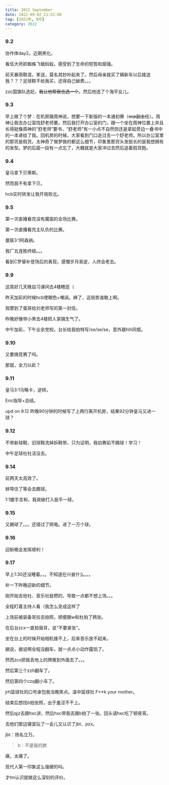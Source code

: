 ```yaml
---
title: 2022 September
date: 2022-09-02 21:52:00
tag: [2022年, 9月]
category: 2022
---
```


### 9.2

协作体day2。近期黑化。

看伍大师抓蜘蛛飞蛾蚂蚁。感受到了生命的短暂和倔强。

前天暴雨鞋湿，爹送，莫名其妙吵起来了。然后母亲就买了辆新车以后接送我？？？足球鞋不给我买，还得自己破费。。。

zzc国旗队选妃，~~我让他帮我也选一个~~。然后他选了个海平女儿。

### 9.3

早上做了个梦：在机房跟周神说，想要一下新版的一本通初赛（~~scp副主任~~）。周神让我去办公室找舒老师要。然后我打开办公室的门，跟一个坐在周神位置上并且长得挺像周神的“舒老师”要书，“舒老师”有一小点不自然但还是拿起旁边一叠书中的一本递给了我。回机房的时候，大家看到门口走过去一个舒老师。所以办公室里的那货是假货。太神奇了做梦做的都这么细节，印象里那货头发挺长的是我想拥有的发型。梦的后面一段有一点忘了，大概就是大家冲过去然后追着假货跑。

### 9.4

皇马拿下贝蒂斯。

然而我不有拿下贝。

hcb实时转发让我开局败北。

### 9.5

第一次直播看完没有魔笛的全场比赛。

第一次直播看完主队负的比赛。

曼联3:1阿森纳。

我厂五连胜终结。。。

看到C罗替补登场后的表现，感慨岁月易逝，人终会老去。

### 9.9

这周好几天晚自习课间去4楼瞎逛（

昨天加彩的时候hcb使眼色+嘲讽。麻了，这局势谁敢上啊。

观摩到了蛋哥给刘老师写的第一封信。

昨晚好像带小黑去4楼把人家搞生气了。

中午加彩，下午业余党校。台长给我拍特写/se/se/se，意外跟hlh同框。

### 9.10

又要搞竞赛了吗。

那就，全力以赴？

### 9.11

皇马3:1马略卡，逆转。

Eric指导+总结。

upd on 9.12 昨晚90分钟的时候写了上两行离开机房，结果92分钟皇马又进一球？

### 9.12

不带新球鞋，旧球鞋洗掉拆鞋带，只为证明，我初赛前不踢球！学习！

中午足球社社活没去。

### 9.14

前两天太高效了。

蚌埠住了等会去踢球。

1:1握手言和，我突破打入扳平一球。

### 9.15

又踢球了。。。还错过了网电。进了一万个球。

### 9.16

迎新晚会发挥顺利！

### 9.17

早上1:30还没睡着。。。不知道在兴奋什么。。。

补一下昨晚迎新的细节。

刚开始吉他社、音乐社挺燃的，导致一点都不想上场。。。

全程盯着主持人看（我怎么变成这样了

上场前被装备哥拉去拍照，顺便跟w和杜拍了两张。

在后台zcx一直拍我背，说“不要紧张”。

坐在台上的时候开始相机接不上，后来音乐放不起来。

据说，据说啊全程没翻车，就一点点小动作露馅了。

然而zcx把我丢地上的牌推到外面去了。。。

然后第三个zzh翻车了。

然后第四个czq翻小车了。

jrh篮球社的口号承包我当晚笑点。温中篮球社 F**k your mother。

结束后想找b拍张照，出于羞涩不干上。

然后qjz去跟hxc讲，然后hxc带我去跟b拍了一张。回头请hxc吃了顿夜宵。

去他们那边寝室玩了一会儿又认识了jbt、pzx。

jbt：扬名立万。

> b：不是我的款

痛，太痛了。

现代人第一印象这么强硬的吗。

才tm认识就做这么深刻的评价。